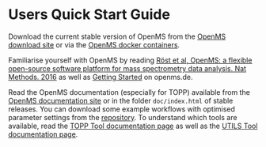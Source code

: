 Users Quick Start Guide
=======================

Download the current stable version of OpenMS from the [OpenMS download site](http://open-ms.de/downloads) or via the [OpenMS docker containers]().

Familiarise yourself with OpenMS by reading [Röst et al, OpenMS: a flexible open-source software platform for mass spectrometry data analysis. Nat Methods. 2016](https://www.ncbi.nlm.nih.gov/pubmed/27575624) as well as [Getting Started](http://www.openms.de/getting-started) on openms.de.

Read the OpenMS documentation (especially for TOPP) available from the [OpenMS documentation site](http://www.openms.de/current_doxygen) or in the folder `doc/index.html` of stable releases. You can download some example workflows with optimised parameter settings from the [repository](). To understand which tools are available, read the [TOPP Tool documentation page](http://www.openms.de/current_doxygen/html/TOPP_documentation.html) as well as the [UTILS Tool documentation page](http://www.openms.de/current_doxygen/html/UTILS_documentation.html).
